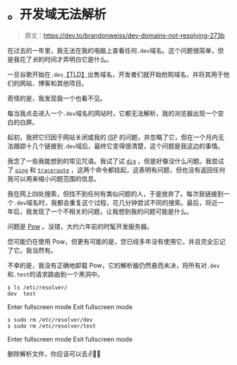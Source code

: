 # 。开发域无法解析

> 原文：<https://dev.to/brandonweiss/dev-domains-not-resolving-273b>

在过去的一年里，我无法在我的电脑上查看任何`.dev`域名。这个问题很简单，但是我花了*长*的时间才弄明白它是什么。

一旦谷歌开始在`.dev`<abbr title="Top-level domain">【TLD】</abbr>出售域名，开发者们就开始抢购域名，并将其用于他们的网站、博客和其他项目。

奇怪的是，我发现我一个也看不见。

每当我点击进入一个`.dev`域名的网站时，它都无法解析，我的浏览器出现一个空白的白屏。

起初，我把它归因于网站关闭或我的 <abbr title="Internet service provider">ISP</abbr> 的问题，并忽略了它，但在一个月内无法跟踪十几个链接到`.dev`域后，最终它变得很清楚，这个问题是我这边的事情。

我念了一些我能想到的常见咒语。我试了试 [`dig`](https://en.wikipedia.org/wiki/Dig_(command)) ，但是好像没什么问题。我尝试了 [`ping`](https://en.wikipedia.org/wiki/Ping_(networking_utility)) 和 [`traceroute`](https://en.wikipedia.org/wiki/Traceroute) ，这两个命令都挂起，这表明有问题，但也没有返回任何我可以用来缩小问题范围的信息。

我在网上四处搜索，但找不到任何有类似问题的人，于是放弃了。每次我链接到一个`.dev`域名时，我都会重复这个过程，花几分钟尝试不同的搜索。最后，将近一年后，我发现了一个不相关的问题，让我想到我的问题可能是什么。

问题是 [Pow](http://pow.cx) 。没错，大约六年前的时髦开发服务器。

您可能仍在使用 Pow，但更有可能的是，您已经多年没有使用它，并且完全忘记了它。我当然有。

不幸的是，我没有正确地卸载 Pow，它的解析器仍然悬而未决，将所有对`.dev`和`.test`的请求路由到一个黑洞中。

```
❯ ls /etc/resolver/
dev  test 
```

Enter fullscreen mode Exit fullscreen mode

```
❯ sudo rm /etc/resolver/dev
❯ sudo rm /etc/resolver/test 
```

Enter fullscreen mode Exit fullscreen mode

删除解析文件，你应该可以去✌了🏼